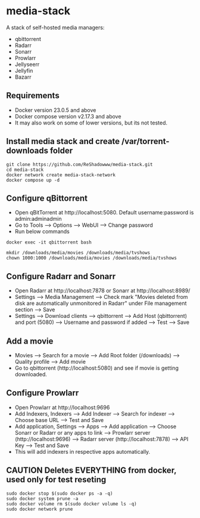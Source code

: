 # media-stack

A stack of self-hosted media managers:
- qbittorrent
- Radarr
- Sonarr
- Prowlarr
- Jellyseerr
- Jellyfin
- Bazarr

## Requirements

- Docker version 23.0.5 and above
- Docker compose version v2.17.3 and above
- It may also work on some of lower versions, but its not tested.

## Install media stack and create /var/torrent-downloads folder

```
git clone https://github.com/ReShadowww/media-stack.git
cd media-stack
docker network create media-stack-network
docker compose up -d
```

## Configure qBittorrent

- Open qBitTorrent at http://localhost:5080. Default username:password is admin:adminadmin
- Go to Tools --> Options --> WebUI --> Change password
- Run below commands

```
docker exec -it qbittorrent bash

mkdir /downloads/media/movies /downloads/media/tvshows
chown 1000:1000 /downloads/media/movies /downloads/media/tvshows
```

## Configure Radarr and Sonarr

- Open Radarr at http://localhost:7878 or Sonarr at http://localhost:8989/
- Settings --> Media Management --> Check mark "Movies deleted from disk are automatically unmonitored in Radarr" under File management section --> Save
- Settings --> Download clients --> qbittorrent --> Add Host (qbittorrent) and port (5080) --> Username and password if added --> Test --> Save

## Add a movie

- Movies --> Search for a movie --> Add Root folder (/downloads) --> Quality profile --> Add movie
- Go to qbittorrent (http://localhost:5080) and see if movie is getting downloaded.

## Configure Prowlarr

- Open Prowlarr at http://localhost:9696
- Add Indexers, Indexers --> Add Indexer --> Search for indexer --> Choose base URL --> Test and Save
- Add application, Settings --> Apps --> Add application --> Choose Sonarr or Radarr or any apps to link --> Prowlarr server (http://localhost:9696) --> Radarr server (http://localhost:7878) --> API Key --> Test and Save
- This will add indexers in respective apps automatically.

## CAUTION Deletes EVERYTHING from docker, used only for test reseting
```
sudo docker stop $(sudo docker ps -a -q)
sudo docker system prune -a
sudo docker volume rm $(sudo docker volume ls -q)
sudo docker network prune
```
